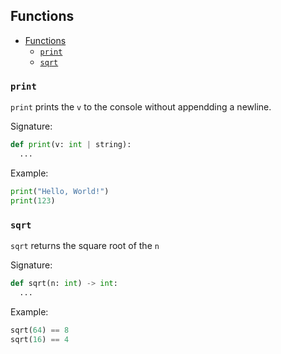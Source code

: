 ## Functions

- [Functions](#functions)
  - [`print`](#print)
  - [`sqrt`](#sqrt)

### `print`

`print` prints the `v` to the console without appendding a newline.

Signature:

```python
def print(v: int | string):
  ...
```

Example:

```python
print("Hello, World!")
print(123)
```

### `sqrt`

`sqrt` returns the square root of the `n`

Signature:

```python
def sqrt(n: int) -> int:
  ...
```

Example:

```python
sqrt(64) == 8
sqrt(16) == 4
```
